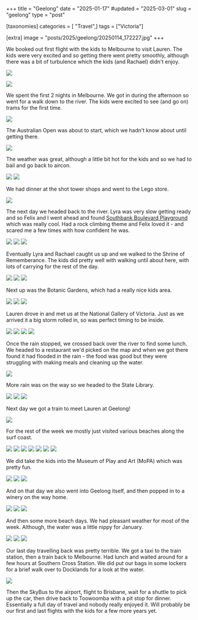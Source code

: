 +++
title = "Geelong"
date = "2025-01-17"
#updated = "2025-03-01"
slug = "geelong"
type = "post"

[taxonomies]
categories = [ "Travel",]
tags = ["Victoria"]

[extra]
image = "posts/2025/geelong/20250114_172227.jpg"
+++

We booked out first flight with the kids to Melbourne to visit Lauren. 
The kids were very excited and so getting there went pretty smoothly, although there was a bit of turbulence which the kids (and Rachael) didn't enjoy.

![](20250111_100503.jpg)

![](20250111_110947.jpg)

We spent the first 2 nights in Melbourne. We got in during the afternoon so went for a walk down to the river.
The kids were excited to see (and go on) trams for the first time.

![](20250111_163901.jpg)

The Australian Open was about to start, which we hadn't know about until getting there.

![](20250111_165350.jpg)

The weather was great, although a little bit hot for the kids and so we had to bail and go back to aircon.

![](20250111_170513.jpg)
![](20250111_173805.jpg)

We had dinner at the shot tower shops and went to the Lego store.

![](20250111_182700.jpg)

The next day we headed back to the river. 
Lyra was very slow getting ready and so Felix and I went ahead and found 
[Southbank Boulevard Playground](https://maps.app.goo.gl/xZ27nJ8Qs31xX1gW7) which was really cool. 
Had a rock climbing theme and Felix loved it - and scared me a few times with how confident he was.

![](20250112_090820.jpg)
![](20250112_092107.jpg)
![](20250112_095723.jpg)

Eventually Lyra and Rachael caught us up and we walked to the Shrine of Rememberance.
The kids did pretty well with walking until about here, with lots of carrying for the rest of the day.


![](20250112_102015.jpg)
![](20250112_102637.jpg)
![](20250112_102829.jpg)

Next up was the Botanic Gardens, which had a really nice kids area. 

![](20250112_110414.jpg)
![](20250112_110834.jpg)
![](20250112_111436.jpg)

Lauren drove in and met us at the National Gallery of Victoria. 
Just as we arrived it a big storm rolled in, so was perfect timing to be inside. 

![](20250112_123356.jpg)
![](20250112_124044.jpg)
![](20250112_125814.jpg)
![](20250112_130047.jpg)

Once the rain stopped, we crossed back over the river to find some lunch.
We headed to a restaurant we'd picked on the map and when we got there found it had flooded in the rain - the food was good but they were struggling with making meals and cleaning up the water. 

![](20250112_132138.jpg)

More rain was on the way so we headed to the State Library. 

![](20250112_160424.jpg)
![](20250112_161317.jpg)
![](20250112_162625.jpg)

Next day we got a train to meet Lauren at Geelong! 

![](20250113_092007.jpg)

For the rest of the week we mostly just visited various beaches along the surf coast.

![](20250113_154500.jpg)
![](20250113_163612.jpg)
![](20250113_190450.jpg)
![](20250113_191611.jpg)
![](20250114_140957.jpg)
![](20250114_141255.jpg)
![](20250114_172227.jpg)

We did take the kids into the Museum of Play and Art (MoPA) which was pretty fun.

![](20250115_104101.jpg)
![](20250115_105413.jpg)
![](20250115_113043.jpg)

And on that day we also went into Geelong itself, and then popped in to a winery on the way home.

![](20250115_135545.jpg)
![](20250115_155809.jpg)
![](20250115_155931.jpg)

And then some more beach days. We had pleasant weather for most of the week.
Although, the water was a little nippy for January. 

![](20250116_092318.jpg)
![](20250116_093527.jpg)
![](20250116_111102.jpg)

Our last day travelling back was pretty terrible. 
We got a taxi to the train station, then a train back to Melbourne.
Had lunch and waited around for a few hours at Southern Cross Station.
We did put our bags in some lockers for a brief walk over to Docklands for a look at the water.

![](20250117_113515.jpg)

Then the SkyBus to the airport, flight to Brisbane, wait for a shuttle to pick up the car, then drive back to Toowoomba with a pit stop for dinner. Essentially a full day of travel and nobody really enjoyed it. 
Will probably be our first and last flights with the kids for a few more years yet.
